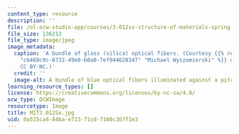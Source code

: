 ```yaml
---
content_type: resource
description: ''
file: /ol-ocw-studio-app/courses/3-012sx-structure-of-materials-spring-2019/0a515ca484bae72371cd7160c367f1e3_MIT3.012Sx.jpg
file_size: 136213
file_type: image/jpeg
image_metadata:
  caption: 'A bundle of glass (silica) optical fibers. (Courtesy {{% resource_link
    "c6469c9c-6732-49e0-b0a0-7ef944628347" "Michael Wyszomierski" %}} on Flickr. License:
    CC BY-NC.)'
  credit: ''
  image-alt: A bundle of blue optical fibers illuminated against a pitch black background.
learning_resource_types: []
license: https://creativecommons.org/licenses/by-nc-sa/4.0/
ocw_type: OCWImage
resourcetype: Image
title: MIT3.012Sx.jpg
uid: 0a515ca4-84ba-e723-71cd-7160c367f1e3
---
```

